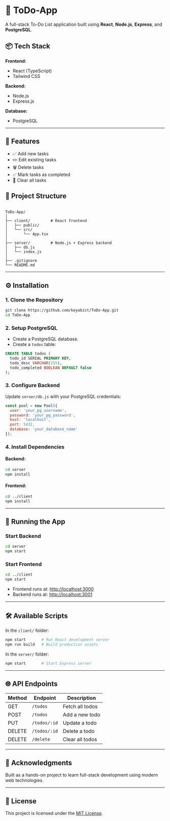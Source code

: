 
# 📝 ToDo-App

A full-stack To-Do List application built using **React**, **Node.js**, **Express**, and **PostgreSQL**.


## 📦 Tech Stack

**Frontend:**
- React (TypeScript)
- Tailwind CSS

**Backend:**
- Node.js
- Express.js

**Database:**
- PostgreSQL

---

## 🚀 Features

- ✅ Add new tasks
- ✏️ Edit existing tasks
- 🗑️ Delete tasks
- ✅ Mark tasks as completed
- 🧹 Clear all tasks




## 📂 Project Structure

```

ToDo-App/
│
├── client/         # React frontend
│   ├── public/
│   └── src/
│       └── App.tsx
│
├── server/         # Node.js + Express backend
│   ├── db.js
│   └── index.js
│
├── .gitignore
└── README.md

````

---

## ⚙️ Installation

### 1. Clone the Repository

```bash
git clone https://github.com/keyabist/ToDo-App.git
cd ToDo-App
````

### 2. Setup PostgreSQL

* Create a PostgreSQL database.
* Create a `todos` table:

```sql
CREATE TABLE todos (
  todo_id SERIAL PRIMARY KEY,
  todo_desc VARCHAR(255),
  todo_completed BOOLEAN DEFAULT false
);
```

### 3. Configure Backend

Update `server/db.js` with your PostgreSQL credentials:

```js
const pool = new Pool({
  user: 'your_pg_username',
  password: 'your_pg_password',
  host: 'localhost',
  port: 5432,
  database: 'your_database_name'
});
```

### 4. Install Dependencies

#### Backend:

```bash
cd server
npm install
```

#### Frontend:

```bash
cd ../client
npm install
```

---

## 🧪 Running the App

### Start Backend

```bash
cd server
npm start
```

### Start Frontend

```bash
cd ../client
npm start
```

* Frontend runs at: [http://localhost:3000](http://localhost:3000)
* Backend runs at: [http://localhost:3001](http://localhost:3001)

---

## 🛠️ Available Scripts

In the `client/` folder:

```bash
npm start       # Run React development server
npm run build   # Build production assets
```

In the `server/` folder:

```bash
npm start       # Start Express server
```

---

## 🌐 API Endpoints

| Method | Endpoint     | Description     |
| ------ | ------------ | --------------- |
| GET    | `/todos`     | Fetch all todos |
| POST   | `/todos`     | Add a new todo  |
| PUT    | `/todos/:id` | Update a todo   |
| DELETE | `/todos/:id` | Delete a todo   |
| DELETE | `/delete`    | Clear all todos |

---

## 🙌 Acknowledgments

Built as a hands-on project to learn full-stack development using modern web technologies.

---

## 📄 License

This project is licensed under the [MIT License](LICENSE).

